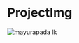 # ProjectImg
![mayurapada lk](https://github.com/Dinujaya-Sandaruwan/ProjectImg/assets/88492493/d0596088-05d8-45d8-9bcd-e715a8f8fee4)
